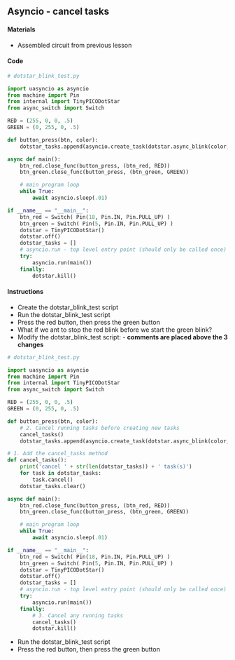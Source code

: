 ## Asyncio - cancel tasks

#### Materials
 - Assembled circuit from previous lesson

#### Code
```Python
# dotstar_blink_test.py

import uasyncio as asyncio
from machine import Pin
from internal import TinyPICODotStar
from async_switch import Switch

RED = (255, 0, 0, .5)
GREEN = (0, 255, 0, .5)

def button_press(btn, color):
    dotstar_tasks.append(asyncio.create_task(dotstar.async_blink(color, .2)))

async def main():
    btn_red.close_func(button_press, (btn_red, RED))
    btn_green.close_func(button_press, (btn_green, GREEN))

    # main program loop
    while True:
        await asyncio.sleep(.01)

if __name__ == "__main__":
    btn_red = Switch( Pin(18, Pin.IN, Pin.PULL_UP) )
    btn_green = Switch( Pin(5, Pin.IN, Pin.PULL_UP) )
    dotstar = TinyPICODotStar()
    dotstar.off()
    dotstar_tasks = []
    # asyncio.run - top level entry point (should only be called once)
    try:
        asyncio.run(main())
    finally:
        dotstar.kill()
```
#### Instructions
 - Create the dotstar_blink_test script
 - Run the dotstar_blink_test script
 - Press the red button, then press the green button
 - What if we ant to stop the red blink before we start the green blink?
 - Modify the dotstar_blink_test script:  - **comments are placed above the 3 changes**
```Python
# dotstar_blink_test.py

import uasyncio as asyncio
from machine import Pin
from internal import TinyPICODotStar
from async_switch import Switch

RED = (255, 0, 0, .5)
GREEN = (0, 255, 0, .5)

def button_press(btn, color):
    # 2. Cancel running tasks before creating new tasks
    cancel_tasks()
    dotstar_tasks.append(asyncio.create_task(dotstar.async_blink(color, .2)))

# 1. Add the cancel_tasks method
def cancel_tasks():
    print('cancel ' + str(len(dotstar_tasks)) + ' task(s)')
    for task in dotstar_tasks:
        task.cancel()
    dotstar_tasks.clear()

async def main():
    btn_red.close_func(button_press, (btn_red, RED))
    btn_green.close_func(button_press, (btn_green, GREEN))

    # main program loop
    while True:
        await asyncio.sleep(.01)

if __name__ == "__main__":
    btn_red = Switch( Pin(18, Pin.IN, Pin.PULL_UP) )
    btn_green = Switch( Pin(5, Pin.IN, Pin.PULL_UP) )
    dotstar = TinyPICODotStar()
    dotstar.off()
    dotstar_tasks = []
    # asyncio.run - top level entry point (should only be called once)
    try:
        asyncio.run(main())
    finally:
        # 3. Cancel any running tasks
        cancel_tasks()
        dotstar.kill()
```
 - Run the dotstar_blink_test script
 - Press the red button, then press the green button

